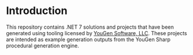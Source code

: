 # Introduction
This repository contains .NET 7 solutions and projects that have been generated using tooling licensed by [YouGen Software, LLC](https://yougensoft.com). These projects are intended as example generation outputs from the YouGen Sharp procedural generation engine.

